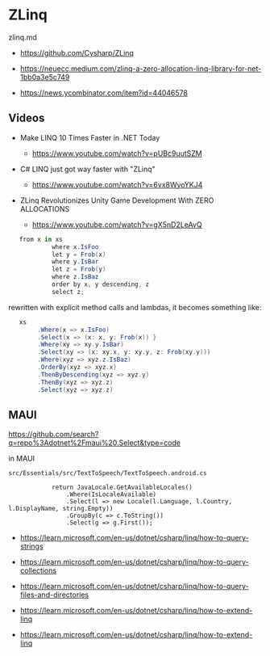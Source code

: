 # ZLinq

zlinq.md

*   https://github.com/Cysharp/ZLinq

*   https://neuecc.medium.com/zlinq-a-zero-allocation-linq-library-for-net-1bb0a3e5c749

*   https://news.ycombinator.com/item?id=44046578

## Videos

*   Make LINQ 10 Times Faster in .NET Today

    *   https://www.youtube.com/watch?v=pUBc9uutSZM

*   C# LINQ just got way faster with "ZLinq"

    *   https://www.youtube.com/watch?v=6vx8WyoYKJ4

*   ZLinq Revolutionizes Unity Game Development With ZERO ALLOCATIONS

    *   https://www.youtube.com/watch?v=gX5nD2LeAvQ


```csharp
   from x in xs
            where x.IsFoo
            let y = Frob(x)
            where y.IsBar
            let z = Frob(y)
            where z.IsBaz
            order by x, y descending, z
            select z;
```

rewritten with explicit method calls and lambdas, it becomes something like:

```csharp
   xs
        .Where(x => x.IsFoo)
        .Select(x => (x: x, y: Frob(x)) }
        .Where(xy => xy.y.IsBar)
        .Select(xy => (x: xy.x, y: xy.y, z: Frob(xy.y)))
        .Where(xyz => xyz.z.IsBaz)
        .OrderBy(xyz => xyz.x)
        .ThenByDescending(xyz => xyz.y)
        .ThenBy(xyz => xyz.z)
        .Select(xyz => xyz.z)
```


## MAUI

https://github.com/search?q=repo%3Adotnet%2Fmaui%20.Select&type=code

in MAUI

```
src/Essentials/src/TextToSpeech/TextToSpeech.android.cs
```

```
			return JavaLocale.GetAvailableLocales()
				.Where(IsLocaleAvailable)
				.Select(l => new Locale(l.Language, l.Country, l.DisplayName, string.Empty))
				.GroupBy(c => c.ToString())
				.Select(g => g.First());
```

*   https://learn.microsoft.com/en-us/dotnet/csharp/linq/how-to-query-strings

*   https://learn.microsoft.com/en-us/dotnet/csharp/linq/how-to-query-collections

*   https://learn.microsoft.com/en-us/dotnet/csharp/linq/how-to-query-files-and-directories

*   https://learn.microsoft.com/en-us/dotnet/csharp/linq/how-to-extend-linq

*   https://learn.microsoft.com/en-us/dotnet/csharp/linq/how-to-extend-linq




